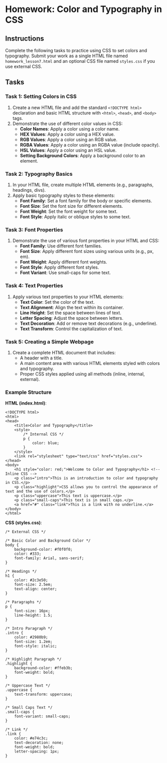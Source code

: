 
# Homework: Color and Typography in CSS

## Instructions

Complete the following tasks to practice using CSS to set colors and typography. Submit your work as a single HTML file named `homework_lesson7.html` and an optional CSS file named `styles.css` if you use external CSS.

## Tasks

### Task 1: Setting Colors in CSS

1. Create a new HTML file and add the standard `<!DOCTYPE html>` declaration and basic HTML structure with `<html>`, `<head>`, and `<body>` tags.
2. Demonstrate the use of different color values in CSS:
    - **Color Names**: Apply a color using a color name.
    - **HEX Values**: Apply a color using a HEX value.
    - **RGB Values**: Apply a color using an RGB value.
    - **RGBA Values**: Apply a color using an RGBA value (include opacity).
    - **HSL Values**: Apply a color using an HSL value.
    - **Setting Background Colors**: Apply a background color to an element.

### Task 2: Typography Basics

1. In your HTML file, create multiple HTML elements (e.g., paragraphs, headings, divs).
2. Apply basic typography styles to these elements:
    - **Font Family**: Set a font family for the body or specific elements.
    - **Font Size**: Set the font size for different elements.
    - **Font Weight**: Set the font weight for some text.
    - **Font Style**: Apply italic or oblique styles to some text.

### Task 3: Font Properties

1. Demonstrate the use of various font properties in your HTML and CSS:
    - **Font Family**: Use different font families.
    - **Font Size**: Apply different font sizes using various units (e.g., px, em).
    - **Font Weight**: Apply different font weights.
    - **Font Style**: Apply different font styles.
    - **Font Variant**: Use small-caps for some text.

### Task 4: Text Properties

1. Apply various text properties to your HTML elements:
    - **Text Color**: Set the color of the text.
    - **Text Alignment**: Align the text within its container.
    - **Line Height**: Set the space between lines of text.
    - **Letter Spacing**: Adjust the space between letters.
    - **Text Decoration**: Add or remove text decorations (e.g., underline).
    - **Text Transform**: Control the capitalization of text.

### Task 5: Creating a Simple Webpage

1. Create a complete HTML document that includes:
    - A header with a title.
    - A main content area with various HTML elements styled with colors and typography.
    - Proper CSS styles applied using all methods (inline, internal, external).

### Example Structure

**HTML (index.html)**:

```
<!DOCTYPE html>
<html>
<head>
    <title>Color and Typography</title>
    <style>
        /* Internal CSS */
        p {
            color: blue;
        }
    </style>
    <link rel="stylesheet" type="text/css" href="styles.css">
</head>
<body>
    <h1 style="color: red;">Welcome to Color and Typography</h1> <!-- Inline CSS -->
    <p class="intro">This is an introduction to color and typography in CSS.</p>
    <p class="highlight">CSS allows you to control the appearance of text and the use of colors.</p>
    <p class="uppercase">This text is uppercase.</p>
    <p class="small-caps">This text is in small caps.</p>
    <a href="#" class="link">This is a link with no underline.</a>
</body>
</html>
```

**CSS (styles.css)**:

```
/* External CSS */

/* Basic Color and Background Color */
body {
    background-color: #f0f0f0;
    color: #333;
    font-family: Arial, sans-serif;
}

/* Headings */
h1 {
    color: #2c3e50;
    font-size: 2.5em;
    text-align: center;
}

/* Paragraphs */
p {
    font-size: 16px;
    line-height: 1.5;
}

/* Intro Paragraph */
.intro {
    color: #2980b9;
    font-size: 1.2em;
    font-style: italic;
}

/* Highlight Paragraph */
.highlight {
    background-color: #ffeb3b;
    font-weight: bold;
}

/* Uppercase Text */
.uppercase {
    text-transform: uppercase;
}

/* Small Caps Text */
.small-caps {
    font-variant: small-caps;
}

/* Link */
.link {
    color: #e74c3c;
    text-decoration: none;
    font-weight: bold;
    letter-spacing: 1px;
}
```
